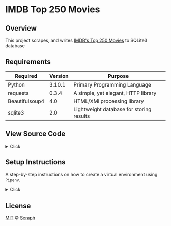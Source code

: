 # IMDB Top 250 Movies      

## Overview

This project scrapes, and writes [IMDB's Top 250 Movies](https://www.imdb.com/chart/top/) to SQLite3 database



## Requirements

| Required       | Version  | Purpose                                  |
|----------------|----------|------------------------------------------|
| Python         | 3.10.1   | Primary Programming Language             | 
| requests       | 0.3.4    | A simple, yet elegant, HTTP library      | 
| Beautifulsoup4 | 4.0      | HTML/XMl processing library              | 
| sqlite3        | 2.0      | Lightweight database for storing results | 


## View Source Code 

<details>
<summary> Click </summary>

```python
 import logging
import sqlite3
import app_functions as app

logging.basicConfig(filename='output.log',
                    format='%(asctime)s: %(levelname)s: %(message)s',
                    datefmt='%Y-%m-%d %H:%M:%S', level=logging.INFO, encoding='utf8')


def main():
    URL = 'https://www.imdb.com/chart/top/'
    conn = sqlite3.connect('top250movie.db')

    app.create_table(conn)
    soup = app.get_page(URL)
    table_body = soup.find('tbody', attrs={'class': 'lister-list'}).find_all('tr')
    for rank, movie in enumerate(table_body, start=1):
        title = movie.find('td', attrs={'class': 'titleColumn'}).a.text
        release_date = movie.find('span', attrs={'class': 'secondaryInfo'}).text.strip("()")
        rating = float(movie.find('td', attrs={'class': 'ratingColumn imdbRating'}).strong.text)
        app.save_data(conn, (rank, title, release_date, rating))
        logging.info(f'Saving {rank}, {title}, {release_date}, {rating} to database.')

    app.view_database(conn)

if __name__ == '__main__':
    main()

```

</details>


## Setup Instructions 

A step-by-step instructions on how to create a virtual environment using `Pipenv`.


<details>
<summary>Click </summary>

1. Download [zip file](https://github.com/seraph776/imdb-top-250-movies/archive/refs/heads/main.zip) 
2. Extract zip files
3. Change directory into projectFolder:

```
$ cd projectFolder
```

4. Install from Pipfile:

```
$ pipenv install  
```

5. Run the application from within virtual environment:

```
$ pipenv run python main.py
```


ℹ️ [Reference](https://docs.python-guide.org/dev/virtualenvs/).

</details>



## License 

[MIT](https://github.com/seraph776/imdb-top-250-movies/blob/main/LICENSE) © [Seraph](https://github.com/seraph776) 


